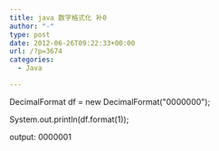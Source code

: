 ```yaml
---
title: java 数字格式化 补0
author: "-"
type: post
date: 2012-06-26T09:22:33+00:00
url: /?p=3674
categories:
  - Java

---
```

DecimalFormat df = new DecimalFormat("0000000");
  
System.out.println(df.format(1));

output: 0000001